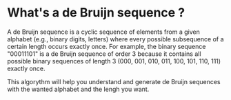 # What's a de Bruijn sequence ?
A de Bruijn sequence is a cyclic sequence of elements from a given alphabet (e.g., binary digits, letters) where every possible subsequence of a certain length occurs exactly once.
For example, the binary sequence "00011101" is a de Bruijn sequence of order 3 because it contains all possible binary sequences of length 3 (000, 001, 010, 011, 100, 101, 110, 111) exactly once.

This algorythm will help you understand and generate de Bruijn sequences with the wanted alphabet and the lengh you want.

